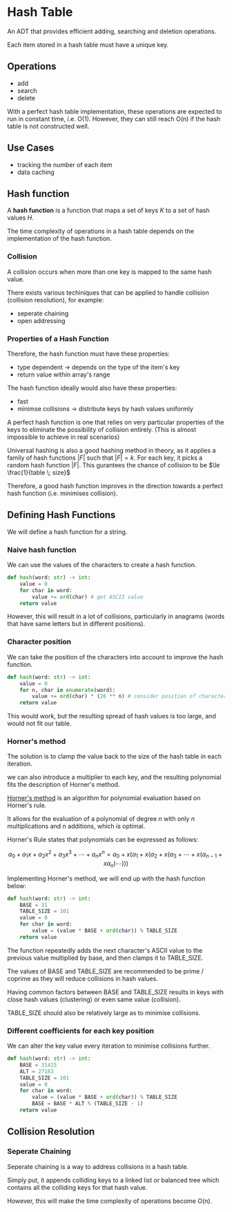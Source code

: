 # Hash Table

An ADT that provides efficient adding, searching and deletion operations.

Each item stored in a hash table must have a unique key.

## Operations

- add
- search
- delete

With a perfect hash table implementation, these operations are expected to run in constant time, i.e. O(1). However, they can still reach O(n) if the hash table is not constructed well.

## Use Cases

- tracking the number of each item
- data caching

## Hash function

A **hash function** is a function that maps a set of keys $K$ to a set of hash values $H$.

The time complexity of operations in a hash table depends on the implementation of the hash function.

### Collision

A collision occurs when more than one key is mapped to the same hash value.

There exists various techiniques that can be applied to handle collision (collision resolution), for example:

- seperate chaining
- open addressing

### Properties of a Hash Function

Therefore, the hash function must have these properties:

- type dependent -> depends on the type of the item's key
- return value within array's range

The hash function ideally would also have these properties:

- fast
- minimse collisions -> distribute keys by hash values uniformly

A perfect hash function is one that relies on very particular properties of the keys to eliminate the possibility of collision entirely. (This is almost impossible to achieve in real scenarios)

Universal hashing is also a good hashing method in theory, as it applies a family of hash functions $|F|$ such that $|F| = k$. For each key, it picks a random hash function $|F|$. This gurantees the chance of collision to be $\le \frac{1}{table \; size}$

Therefore, a good hash function improves in the direction towards a perfect hash function (i.e. minimises collision).

## Defining Hash Functions

We will define a hash function for a string.

### Naive hash function

We can use the values of the characters to create a hash function.

```python
def hash(word: str) -> int:
    value = 0
    for char in word:
        value += ord(char) # get ASCII value
    return value
```

However, this will result in a lot of collisions, particularly in anagrams (words that have same letters but in different positions).

### Character position

We can take the position of the characters into account to improve the hash function.

```python
def hash(word: str) -> int:
    value = 0
    for n, char in enumerate(word):
        value += ord(char) * (26 ** n) # consider position of character using base 26
    return value
```

This would work, but the resulting spread of hash values is too large, and would not fit our table.

### Horner's method

The solution is to clamp the value back to the size of the hash table in each iteration.

we can also introduce a multiplier to each key, and the resulting polynomial fits the description of Horner's method.

[Horner's method](https://en.wikipedia.org/wiki/Horner%27s_method) is an algorithm for polynomial evaluation based on Horner's rule.

It allows for the evaluation of a polynomial of degree $n$ with only $n$ multiplications and $n$ additions, which is optimal.

Horner's Rule states that polynomials can be expressed as follows:

$$a_0 + a_1x + a_2x^2 + a_3x^3 + \cdots + a_nx^n = a_0 + x(a_1 + x(a_2 + x(a_3 + \cdots + x(a_{n-1} + xa_n) \cdots )))$$

Implementing Horner's method, we will end up with the hash function below:

```python
def hash(word: str) -> int:
    BASE = 31
    TABLE_SIZE = 101
    value = 0
    for char in word:
        value = (value * BASE + ord(char)) % TABLE_SIZE
    return value
```

The function repeatedly adds the next character's ASCII value to the previous value multiplied by base, and then clamps it to TABLE_SIZE.

The values of BASE and TABLE_SIZE are recommended to be prime / coprime as they will reduce collisions in hash values.

Having common factors between BASE and TABLE_SIZE results in keys with close hash values (clustering) or even same value (collision).

TABLE_SIZE should also be relatively large as to minimise collisions.

### Different coefficients for each key position

We can alter the key value every iteration to minimise collisions further.

```python
def hash(word: str) -> int:
    BASE = 31415
    ALT = 27183
    TABLE_SIZE = 101
    value = 0
    for char in word:
        value = (value * BASE + ord(char)) % TABLE_SIZE
        BASE = BASE * ALT % (TABLE_SIZE - 1)
    return value
```

## Collision Resolution

### Seperate Chaining

Seperate chaining is a way to address collisions in a hash table.

Simply put, it appends colliding keys to a linked list or balanced tree which contains all the colliding keys for that hash value.

However, this will make the time complexity of operations become O(n).

